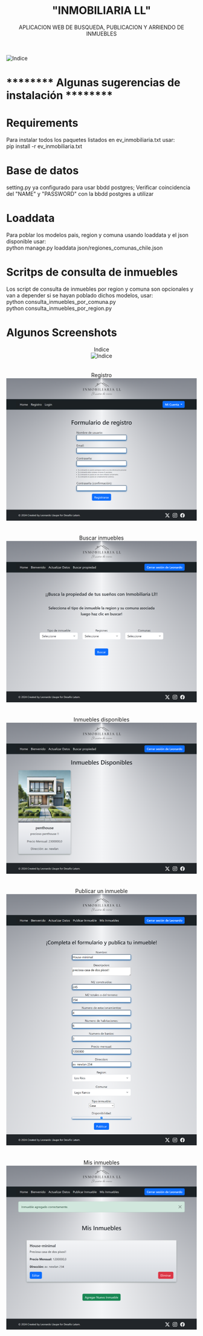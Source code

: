 # <div align="center" > "INMOBILIARIA LL" </div>


<div align="center" > APLICACION WEB DE BUSQUEDA, PUBLICACION Y ARRIENDO DE INMUEBLES   </div> <br><br>   

![Indice](screenshots/0.png)  

# ******** Algunas sugerencias de instalación ********

# Requirements
Para instalar todos los paquetes listados en ev_inmobiliaria.txt usar:  
pip install -r ev_inmobiliaria.txt               

# Base de datos
setting.py ya configurado para usar bbdd postgres; Verificar coincidencia del "NAME" y "PASSWORD" con la bbdd postgres a utilizar

# Loaddata
Para poblar los modelos pais, region y comuna usando loaddata y el json disponible usar:  
python manage.py loaddata json/regiones_comunas_chile.json  

# Scritps de consulta de inmuebles
Los script de consulta de inmuebles por region y comuna son opcionales y van a depender si se hayan poblado dichos modelos, usar:  
python consulta_inmuebles_por_comuna.py  
python consulta_inmuebles_por_region.py  
  
# Algunos Screenshots  
<div align="center">  

Indice  
![Indice](screenshots/1.png) <br><br>     
Registro  
![registro](screenshots/2.png) <br><br>     
Buscar inmuebles  
![buscar_inmuebles](screenshots/3.png)  <br><br>    
Inmuebles disponibles  
![inmuebles_disponibles](screenshots/4.png)  <br><br>   
Publicar un inmueble  
![publicar_inmueble](screenshots/5.png)  <br><br>    
Mis inmuebles  
![mis_inmuebles](screenshots/6.png)  

</div>  


